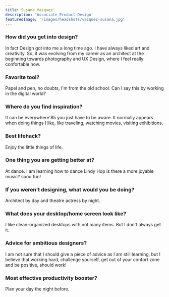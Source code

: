 ```yaml
---
title: Susana Vazquez'
description: 'Associate Product Design'
featuredImage: '/images/headshots/vazquez-susana.jpg'
---
```


### How did you get into design?

In fact Design got into me a long time ago. I have always liked art and creativity. So, it was evolving from my career as an architect at the beginning towards photography and UX Design, where I feel really confortable now.

### Favorite tool?

Papel and pen, no doubts, I'm from the old school. Can I say this by working in the digital world?

### Where do you find inspiration?

It can be everywhere\'85 you just have to be aware. It normally appears when doing things I like, like traveling, watching movies, visiting exhibitions.

### Best lifehack?

Enjoy the little things of life.

### One thing you are getting better at?

At dance. I am learning how to dance Lindy Hop is there a more joyable music? sooo fun!

### If you weren't designing, what would you be doing?

Architect by day and theatre actress by night.

### What does your desktop/home screen look like?

I like clean-organized desktops with not many items. But I don't always get it.

### Advice for ambitious designers?

I am not sure that I should give a piece of advice as I am still learning, but I believe that working hard, challenge yourself, get out of your confort zone and be positive, should work!

### Most effective productivity booster?

Plan your day the night before.
